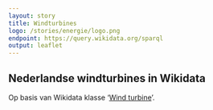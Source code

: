 ```yaml
---
layout: story
title: Windturbines
logo: /stories/energie/logo.png
endpoint: https://query.wikidata.org/sparql
output: leaflet
---
```


## Nederlandse windturbines in Wikidata

Op basis van Wikidata klasse ‘<a
href="http://www.wikidata.org/entity/Q49833">Wind turbine</a>’.

<div data-query data-query-sparql="10-turbine.rq"></div>
